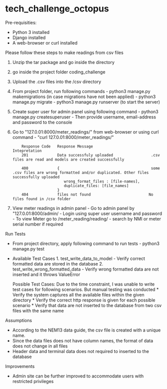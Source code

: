 # tech_challenge_octopus

Pre-requisities:
   * Python 3 installed
   * Django installed
   * A web-browser or curl installed
   
Please follow these steps to make readings from csv files

1. Unzip the tar package and go inside the directory
2. go inside the project folder coding_challenge
3. Upload the .csv files into the /csv directory 
4. From project folder, run following commands
            - python3 manage.py makemigrations  (in case migrations have not been applied)
            - python3 manage.py migrate
            - python3 manage.py runserver (to start the server)
            
5. Create super user for admin panel using following command
            - python3 manage.py createsuperuser
            - Then provide username, email-address and password to the console 
            
6. Go to "127.0.01:8000/meter_readings/" from web-browser or using curl command - "curl 127.0.01:8000/meter_readings/"
           
           Response Code   Response Message                          Intepretation
           201             Data successfuly uploaded                 .csv files are read and models are created successfully
           
           400             {                                         some .csv files are wrong formatted and/or duplicated. Other files                                                                      successfully uploaded
                              wrong_format_files : [file-names],
                              duplicate_files: [file_names]
                           }
           404             files not found                          No files found in /csv folder
           
 7. View meter readings in admin panel
          - Go to admin panel by "127.0.01:8000/admin/
          - Login using super user username and password
          - To view Meter go to /meter_reading/reading/
          - search by NMI or meter serial number if required

Run Tests

* From project directory, apply following command to run tests
          - python3 manage.py test
          
* Available Test Cases
         1.  test_write_data_to_model - Verify correct formatted data are stored in the database
         2.  test_write_wrong_formatted_data - Verify wrong formatted data are not inserted and it throws ValueError
         
     Possible Test Cases:
        Due to the time constraint, I was unable to write test cases for following scenarios. But manual testing was 
        conducted
         * Verify the system captures all the available files within the given directory
         * Verify the correct http response is given for each possible scenario
         * Verify that data are not inserted to the database from two csv files with the same name         
         
         
 Assumptions
 
 - According to the NEM13 data guide, the csv file is created with a unique name.
 - Since the data files does not have column names, the format of data does not change in all files
 - Header data and terminal data does not required to inserted to the database
 
 Improvements
 
 - Admin site can be further improved to accommodate users with restricted privileges
 
 